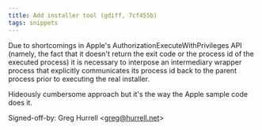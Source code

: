 ```yaml
---
title: Add installer tool (gdiff, 7cf455b)
tags: snippets
---
```


Due to shortcomings in Apple's AuthorizationExecuteWithPrivileges API (namely, the fact that it doesn't return the exit code or the process id of the executed process) it is necessary to interpose an intermediary wrapper process that explicitly communicates its process id back to the parent process prior to executing the real installer.

Hideously cumbersome approach but it's the way the Apple sample code does it.

Signed-off-by: Greg Hurrell &lt;greg@hurrell.net&gt;
